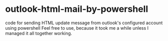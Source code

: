 # outlook-html-mail-by-powershell
code for sending HTML update message from outlook's configured account using powershell
Feel free to use, because it took me a while unless I  managed it all together working.
